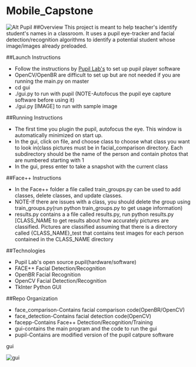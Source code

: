 # Mobile\_Capstone
![Alt Pupil](http://pupil-labs.com/media/img/dev_front_crop.jpeg)
##Overview
This project is meant to help teacher's identify student's names in a classroom. It uses a pupil eye-tracker and facial detection/recognition algorithms to identify a potential student whose image/images already preloaded. 


##Launch Instructions
* Follow the instructions by [Pupil Lab's](https://github.com/pupil-labs/pupil/wiki/Setup#run-from-source) to set up pupil player software
* OpenCV/OpenBR are difficult to set up but are not needed if you are running the main.py on master
* cd gui
* ./gui.py to run with pupil (NOTE-Autofocus the pupil eye capture software before using it)
* ./gui.py [IMAGE] to run with sample image

##Running Instructions
* The first time you plugin the pupil, autofocus the eye. This window is automatically minimized on start up.
* In the gui, click on file, and choose class to choose what class you want to look in(class pictures must be in facial\_comparison directory. Each subdirectory should be the name of the person and contain photos that are numbered starting with 1
* In the gui, press enter to take a snapshot with the current class

##Face++ Instructions
* In the Face++ folder a file called train\_groups.py can be used to add classes, delete classes, and update classes. 
* NOTE-If there are issues with a class, you should delete the group using train\_groups.py(run python train\_groups.py to get usage information) 
* results.py contains a a file called results.py, run python results.py [CLASS\_NAME to get results about how accurately pictures are classified. Pictures are classified assuming that there is a directory called {CLASS\_NAME}\_test that contains test images for each person contained in the CLASS\_NAME directory


##Technologies
* Pupil Lab's open source pupil(hardware/software)
* FACE++ Facial Detection/Recognition
* OpenBR Facial Recognition
* OpenCV Facial Detection/Recognition
* TkInter Python GUI

##Repo Organization
* face\_comparison-Contains facial comparison code(OpenBR/OpenCV)
* face\_detection-Contains facial detection code(OpenCV)
* facepp-Contains Face++ Detection/Recognition/Training
* gui-contains the main program and the code to run the gui
* pupil-Contains are modified version of the pupil catpure software

gui


![gui](https://github.com/DanielNoteboom/Mobile_Capstone/gui.png)







